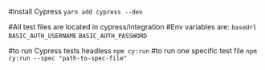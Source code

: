 #install Cypress
`yarn add cypress --dev`

#All test files are located in cypress/integration
#Env variables are: 
`baseUrl`
`BASIC_AUTH_USERNAME`
`BASIC_AUTH_PASSWORD`

#to run Cypress tests headless
`npm cy:run`
#to run one specific test file
`npm cy:run --spec "path-to-spec-file"`